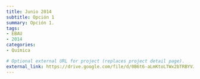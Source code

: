```yaml
---
title: Junio 2014
subtitle: Opción 1
summary: Opción 1.
tags:
- EBAU
- 2014
categories:
- Química

# Optional external URL for project (replaces project detail page).
external_link: https://drive.google.com/file/d/0B6t6-aLmKtoLTWx2bTRBYVJ4cG8/view
---
```

